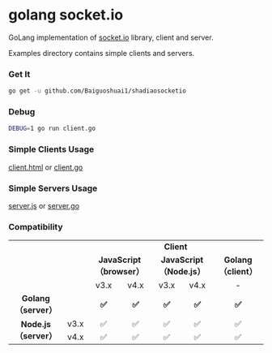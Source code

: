 golang socket.io
================

GoLang implementation of [socket.io](http://socket.io) library, client and server.

Examples directory contains simple clients and servers.

### Get It

```sh
go get -u github.com/Baiguoshuai1/shadiaosocketio
```

### Debug
```sh
DEBUG=1 go run client.go
```

### Simple Clients Usage
[client.html](./examples/client/html/client.html)
or
[client.go](./examples/client/client.go)

### Simple Servers Usage
[server.js](./examples/server/node/server.js)
or
[server.go](./examples/server/server.go)


### Compatibility
<table style="text-align: center">
    <tr style="font-weight:bold">
        <td></td>
        <td></td>
        <td colspan="9">Client</td>
    <tr>
    <tr style="font-weight:bold">
        <td rowspan="3"></td>
        <td></td>
        <td colspan="2">JavaScript（browser）</td>
        <td colspan="2">JavaScript（Node.js）</td>
        <td colspan="2">Golang（client）</td>
    <tr>
    <tr>
        <td></td>
        <td>v3.x</td>
        <td>v4.x</td>
        <td>v3.x</td>
        <td>v4.x</td>
        <td>-</td>
    <tr>
    <tr style="font-weight:bold">
        <td style="font-weight:bold">Golang（server）</td>
        <td></td>
        <td>✅</td>
        <td>✅</td>
        <td>✅</td>
        <td>✅</td>
        <td>✅</td>
    <tr>
    <tr>
        <td rowspan="7" style="font-weight:bold">Node.js（server）</td>
        <td>v3.x</td>
        <td>✅</td>
        <td>✅</td>
        <td>✅</td>
        <td>✅</td>
        <td>✅</td>
    <tr>
    <tr>
        <td>v4.x</td>
        <td>✅</td>
        <td>✅</td>
        <td>✅</td>
        <td>✅</td>
        <td>✅</td>
    <tr>
</table>




